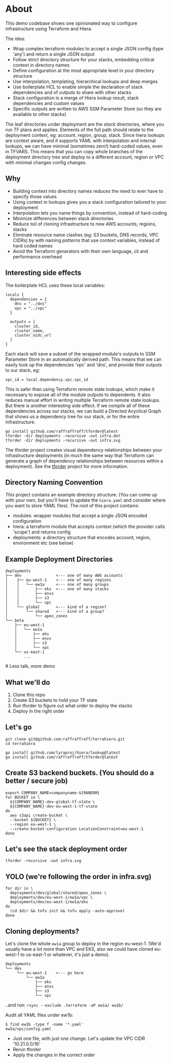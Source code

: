 # About
This demo codebase shows one opinionated way to configure infrastructure using Terraform and Hiera.

The idea:
- Wrap complex terraform modules to accept a single JSON config (type 'any') and return a single JSON output
- Follow strict directory structure for your stacks, embedding critical context in directory names
- Define configuration at the most appropriate level in your directory structure
- Use interpolation, templating, hierarchical lookups and deep merges
- Use boilerplate HCL to enable simple the declaration of stack dependencies and of outputs to share with other stacks
- Stack configuration is a merge of Hiera lookup result, stack dependencies and custom values
- Specific outputs are written to AWS SSM Parameter Store (so they are available to other stacks)

The leaf directories under deployment are the _stack_ directories, where you run TF plans and applies. Elements of the full path should relate to the deployment context, eg: account, region, group, stack. Since hiera lookups are context aware, and it supports YAML with interpolation and internal lookups, we can have minimal (sometimes zero!) hard-coded values, even in TFVARS. This means that you can copy whole branches of the deployment directory tree and deploy to a different account, region or VPC with minimal changes config changes.

## Why
- Building context into directory names reduces the need to ever have to specify those values
- Using context in lookups gives you a stack configuration tailored to your deployment
- Interpolation lets you name things by convention, instead of hard-coding
- Minimize differences between stack directories
- Reduce toil of cloning infrastructure to new AWS accounts, regions, stacks
- Eliminate resource name clashes (eg: S3 buckets, DNS records, VPC CIDRs) by with naming _patterns_ that use context variables, instead of hard coded names
- Avoid the Terraform generators with their own language, cli and performance overhead

## Interesting side effects
The boilerplate HCL uses these local variables:
```
locals {
  dependencies = {
    dns = "../dns"
    vpc = "../vpc"
  }

  outputs = [
    cluster_id,
    cluster_name,
    cluster_oidc_url
  ]
}
```

Each stack will save a subset of the wrapped module's outputs to SSM Parameter Store in an automatically derived path. This means that we can easily look up the dependencies 'vpc' and 'dns', and provide their outputs to our stack, eg:

```
vpc_id = local.dependency.vpc.vpc_id
```

This is safer than using Terraform remote state lookups, which make it necessary to expose all of the module outputs to dependents. It also reduces manual effort in writing multiple Terraform remote state lookups. But there is another interesting side effect. If we compile all of these dependencies across our stacks, we can build a Directed Acyclical Graph that shows us a dependency tree for our stack, or for the entire infrastructure. 

```
go install github.com/raffraffraff/tforder@latest
tforder -dir deployments -recursive -out infra.dot
tforder -dir deployments -recursive -out infra.svg
```

The tforder project creates visual dependency relationships between your infrastructure deployments (in much the same way that Terraform can generate a graph of dependency relationships between resources within a deployment). See the [tforder](https://github.com/raffraffraff/tforder) project for more information.

## Directory Naming Convention
_This_ project contains an example directory structure. (You can come up with your own, but you'll have to update the `hiera.yaml` and consider where you want to store YAML files). The root of this project contains:
- modules: wrapper modules that accept a single JSON encoded configuration
- hiera: a terraform module that accepts context (which the provider calls 'scope') and returns config
- deployments: a directory structure that encodes account, region, environment etc (see below)

## Example Deployment Directories
```
deployments
├── dev               <--- one of many AWS accounts
│    ├── eu-west-1    <--- one of many regions
│    │   └── ew1a     <--- one of many groups
│    │       ├── eks  <--- one of many stacks
│    │       ├── envs
│    │       ├── s3
│    │       └── vpc
│    └── global       <--- kind of a region?
│        └── shared   <--- kind of a group?
│            └── apex_zones
└── beta              
    ├── eu-west-1
    │   └── ew1a
    │       ├── eks
    │       ├── envs
    │       ├── s3
    │       └── vpc
    └── us-east-1
        ...
```

# Less talk, more demo

## What we'll do
1. Clone this repo
2. Create S3 buckets to hold your TF state
3. Run tforder to figure out what order to deploy the stacks
4. Deploy in the right order

## Let's go
```
git clone git@github.com:raffraffraff/terrahiera.git
cd terrahiera

go install github.com/lyraproj/hiera/lookup@latest
go install github.com/raffraffraff/tforder@latest
```

## Create S3 backend buckets. (You should do a better / secure job)
```
export COMPANY_NAME=companyname-${RANDOM}
for BUCKET in \
  ${COMPANY_NAME}-dev-global-tf-state \
  ${COMPANY_NAME}-dev-eu-west-1-tf-state
do
  aws s3api create-bucket \
  --bucket ${BUCKET} \
  --region eu-west-1 \
  --create-bucket-configuration LocationConstraint=eu-west-1
done
```

## Let's see the stack deployment order
`tforder -recursive -out infra.svg`

## YOLO (we're following the order in infra.svg)
```
for dir in \
  deployments/dev/global/shared/apex_zones \
  deployments/dev/eu-west-1/ew1a/vpc \
  deployments/dev/eu-west-1/ew1a/eks
do
  (cd $dir && tofu init && tofu apply -auto-approve)
done
```

## Cloning deployments?
Let's clone the whole `ew1a` group to deploy in the region eu-west-1. (We'd usually have a lot more than VPC and EKS, also we could have cloned eu-west-1 to us-east-1 or whatever, it's just a demo).

```
deployments
└── dev
     └── eu-west-1    <--- go here
         └── ew1a
             ├── eks
             ├── envs
             ├── s3
             └── vpc
```

..and run:
`rsync --exclude .terraform -aP ew1a/ ew1b/`

Audit all YAML files under ew1b:
```
$ find ew1b -type f -name '*.yaml'
ew2a/vpc/config.yaml
```

* Just one file, with just one change. Let's update the VPC CIDR '10.21.0.0/16'
* Rerun tforder
* Apply the changes in the correct order

